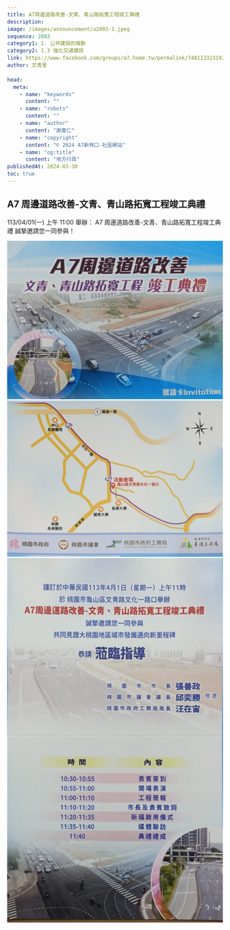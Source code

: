 ```yaml
---
title: A7周邊道路改善-文青、青山路拓寬工程竣工典禮
description:
image: /images/announcement/a2003-1.jpeg
sequence: 2003
category1: 1. 公共建設的推動
category2: 1.3 強化交通建設
link: https://www.facebook.com/groups/a7.home.tw/permalink/7481133231925645/
author: 文青里

head:
  meta:
    - name: "keywords"
      content: ""
    - name: "robots"
      content: ""
    - name: "author"
      content: "謝嘉仁"
    - name: "copyright"
      content: "© 2024 A7新林口-社區網站"
    - name: "og:title"
      content: "地方行政"
publishedAt: 2024-03-30
toc: true
---
```


## A7 周邊道路改善-文青、青山路拓寬工程竣工典禮

113/04/01(一) 上午 11:00 舉辦：
A7 周邊道路改善-文青、青山路拓寬工程竣工典禮
誠摯邀請您一同參與！

![a2003-1.jpeg](/images/announcement/a2003-1.jpeg)
![a2003-2.jpeg](/images/announcement/a2003-2.jpeg)
![a2003-3.jpeg](/images/announcement/a2003-3.jpeg)
